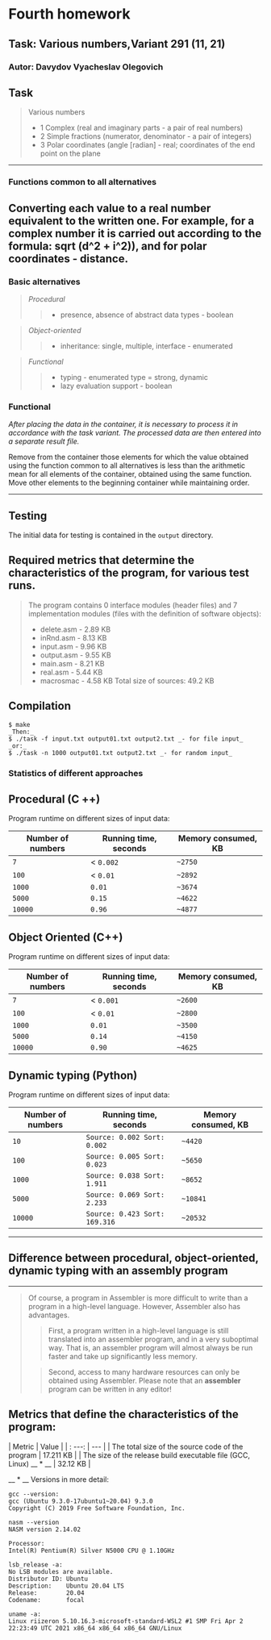 
# Fourth homework

## Task: Various numbers,Variant 291 (11, 21)

### Autor: Davydov Vyacheslav Olegovich

## Task

>Various numbers
> * 1 Complex (real and imaginary parts - a pair of real numbers)
> * 2 Simple fractions (numerator, denominator - a pair of integers)
> * 3 Polar coordinates (angle [radian] - real; coordinates of the end point on the plane

------

### Functions common to all alternatives

Converting each value to a real number equivalent to the written one. For example, for a complex number it is carried out according to the formula: sqrt (d^2 + i^2)), and for polar coordinates - distance.
---------

### Basic alternatives

> _Procedural_
>> * presence, absence of abstract data types - boolean

> _Object-oriented_
>> * inheritance: single, multiple, interface - enumerated

> _Functional_
>> * typing - enumerated type = strong, dynamic
>> * lazy evaluation support - boolean

### Functional

_After placing the data in the container, it is necessary to process it in accordance with the task variant.
The processed data are then entered into a separate result file._

Remove from the container those elements for which the value obtained using the function common to all alternatives is less than
the arithmetic mean for all elements of the container, obtained using the same function. Move other elements to the beginning
container while maintaining order.

---------

## Testing

The initial data for testing is contained in the `output` directory.

## Required metrics that determine the characteristics of the program, for various test runs.

> The program contains 0 interface modules (header files) and 7 implementation modules (files with the definition of software objects):
> * delete.asm - 2.89 KB
> * inRnd.asm - 8.13 KB
> * input.asm - 9.96 KB
> * output.asm - 9.55 KB
> * main.asm - 8.21 KB
> * real.asm - 5.44 KB
> * macrosmac - 4.58 KB
>Total size of sources: 49.2 KB


## Compilation

```
$ make
_Then:_
$ ./task -f input.txt output01.txt output2.txt _- for file input_
_or:_
$ ./task -n 1000 output01.txt output2.txt _- for random input_
```

### Statistics of different approaches

## Procedural (C ++)

Program runtime on different sizes of input data:

Number of numbers | Running time, seconds | Memory consumed, KB
--- | --- | --- 
`7` | < `0.002` | `~2750`
`100` | < `0.01` | `~2892`
`1000` | `0.01` | `~3674`
`5000` | `0.15` | `~4622`
`10000` | `0.96` | `~4877`


## Object Oriented (C++)

Program runtime on different sizes of input data:

Number of numbers | Running time, seconds | Memory consumed, KB
--- | --- | --- 
`7` | < `0.001` | `~2600`
`100` | < `0.01` | `~2800`
`1000` | `0.01` | `~3500`
`5000` | `0.14` | `~4150`
`10000` | `0.90` | `~4625`

## Dynamic typing (Python)

Program runtime on different sizes of input data:

Number of numbers | Running time, seconds | Memory consumed, KB
--- | --- | --- 
`10` | `Source: 0.002 Sort: 0.002` | `~4420`
`100` | `Source: 0.005 Sort: 0.023` | `~5650`
`1000` | `Source: 0.038 Sort: 1.911` | `~8652`
`5000` | `Source: 0.069 Sort: 2.233` | `~10841`
`10000` | `Source: 0.423 Sort: 169.316` | `~20532`

---
## Difference between procedural, object-oriented, dynamic typing with an assembly program

--------
> Of course, a program in Assembler is more difficult to write than a program in a high-level language. However, Assembler also has advantages.
>> First, a program written in a high-level language
is still translated into an assembler program,
and in a very suboptimal way.
That is, an assembler program will almost always be
run faster and take up significantly less memory.
>
>> Second, access to many hardware resources
can only be obtained using Assembler. Please note that an __assembler__ program can be written in any editor!

## Metrics that define the characteristics of the program:

| Metric | Value |
| : ---: | --- |
| The total size of the source code of the program | 17.211 KB |
| The size of the release build executable file (GCC, Linux) __ * __ | 32.12 KB |

__ * __ Versions in more detail:

```
gcc --version:
gcc (Ubuntu 9.3.0-17ubuntu1~20.04) 9.3.0
Copyright (C) 2019 Free Software Foundation, Inc.

nasm --version
NASM version 2.14.02

Processor:
Intel(R) Pentium(R) Silver N5000 CPU @ 1.10GHz

lsb_release -a:
No LSB modules are available.
Distributor ID: Ubuntu
Description:    Ubuntu 20.04 LTS
Release:        20.04
Codename:       focal

uname -a:
Linux riizeron 5.10.16.3-microsoft-standard-WSL2 #1 SMP Fri Apr 2 22:23:49 UTC 2021 x86_64 x86_64 x86_64 GNU/Linux

